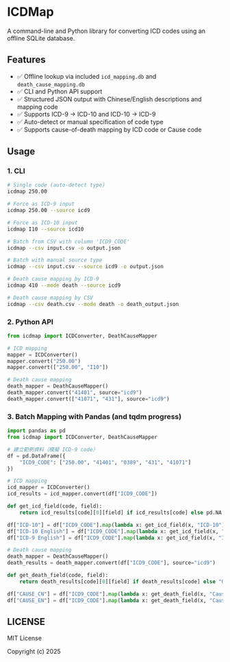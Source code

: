 # ICDMap

A command-line and Python library for converting ICD codes using an offline SQLite database.

## Features

- ✅ Offline lookup via included `icd_mapping.db` and `death_cause_mapping.db`
- ✅ CLI and Python API support
- ✅ Structured JSON output with Chinese/English descriptions and mapping code
- ✅ Supports ICD-9 → ICD-10 and ICD-10 → ICD-9
- ✅ Auto-detect or manual specification of code type
- ✅ Supports cause-of-death mapping by ICD code or Cause code

## Usage

### 1. CLI

```bash
# Single code (auto-detect type)
icdmap 250.00

# Force as ICD-9 input
icdmap 250.00 --source icd9

# Force as ICD-10 input
icdmap I10 --source icd10

# Batch from CSV with column 'ICD9_CODE'
icdmap --csv input.csv -o output.json

# Batch with manual source type
icdmap --csv input.csv --source icd9 -o output.json

# Death cause mapping by ICD-9
icdmap 410 --mode death --source icd9

# Death cause mapping by CSV
icdmap --csv death.csv --mode death -o death_output.json
```

### 2. Python API

```python
from icdmap import ICDConverter, DeathCauseMapper

# ICD mapping
mapper = ICDConverter()
mapper.convert("250.00")
mapper.convert(["250.00", "I10"])

# Death cause mapping
death_mapper = DeathCauseMapper()
death_mapper.convert("41401", source="icd9")
death_mapper.convert(["41071", "431"], source="icd9")
```

### 3. Batch Mapping with Pandas (and tqdm progress)

```python
import pandas as pd
from icdmap import ICDConverter, DeathCauseMapper

# 建立範例資料（模擬 ICD-9 code）
df = pd.DataFrame({
    "ICD9_CODE": ["250.00", "41401", "0389", "431", "41071"]
})

# ICD mapping
icd_mapper = ICDConverter()
icd_results = icd_mapper.convert(df["ICD9_CODE"])

def get_icd_field(code, field):
    return icd_results[code][0][field] if icd_results[code] else pd.NA

df["ICD-10"] = df["ICD9_CODE"].map(lambda x: get_icd_field(x, "ICD-10"))
df["ICD-10 English"] = df["ICD9_CODE"].map(lambda x: get_icd_field(x, "ICD-10 English"))
df["ICD-9 English"] = df["ICD9_CODE"].map(lambda x: get_icd_field(x, "ICD-9 English"))

# Death cause mapping
death_mapper = DeathCauseMapper()
death_results = death_mapper.convert(df["ICD9_CODE"], source="icd9")

def get_death_field(code, field):
    return death_results[code][0][field] if death_results[code] else "Other causes"

df["CAUSE_CN"] = df["ICD9_CODE"].map(lambda x: get_death_field(x, "Cause_Chinese"))
df["CAUSE_EN"] = df["ICD9_CODE"].map(lambda x: get_death_field(x, "Cause_English"))
```

## LICENSE

MIT License

Copyright (c) 2025
